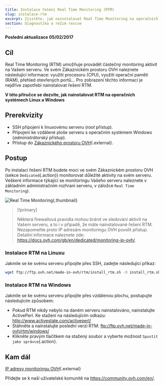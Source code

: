 ```yaml
---
title: Instalace řešení Real Time Monitoring (RTM)
slug: instalace-rtm
excerpt: Zjistěte, jak nainstalovat Real Time Monitoring na operačních systémech Linux a Windows
section: Diagnostika a režim rescue
---
```


**Poslední aktualizace 05/02/2017**

## Cíl

Real Time Monitoring (RTM) umožňuje provádět částečný monitoring aktivit na Vašem serveru. Ve svém Zákaznickém prostoru OVH naleznete následující informace: využití procesoru (CPU), využití operační paměti (RAM), přehled otevřených portů... Pro zobrazení těchto informací je nejdříve zapotřebí nainstalovat řešení RTM.

**V této příručce se dozvíte, jak nainstalovat RTM na operačních systémech Linux a Windows**

## Prerekvizity

- SSH připojení k linuxovému serveru (*root* přístup).
- Připojení ke vzdálené ploše serveru s operačním systémem Windows (*administrátorský* přístup).
- Přístup do [Zákaznického prostoru OVH](https://www.ovh.com/auth/?action=gotomanager){.external}.

## Postup

Po instalaci řešení RTM budete moci ve svém Zákaznickém prostoru OVH (sekce `Dedicated`{.action}) monitorovat důležité aktivity na svém serveru. Veškeré informace týkající se monitoringu Vašeho serveru naleznete v základním administračním rozhraní serveru, v záložce `Real Time Monitoring`).

![Real Time Monitoring](images/rtm.png){.thumbnail}

> [!primary]
>
> Některá firewallová pravidla mohou bránit ve sledování aktivit na Vašem serveru, a to i v případě, že máte nainstalované řešení RTM. Nezapomeňte proto IP adresám monitoringu OVH povolit přístup. Detailní informace naleznete zde: <https://docs.ovh.com/gb/en/dedicated/monitoring-ip-ovh/>.
> 

### Instalace RTM na Linuxu

Jakmile se ke svému serveru připojíte přes SSH, zadejte následující příkaz:

```sh
wget ftp://ftp.ovh.net/made-in-ovh/rtm/install_rtm.sh -O install_rtm.sh | sh install_rtm.sh
```

### Instalace RTM na Windows

Jakmile se ke svému serveru připojíte přes vzdálenou plochu, postupujte následujícím způsobem:

- Pokud RTM nikdy nebylo na daném serveru nainstalováno, nainstalujte ActivePerl. Ke stažení na následujícím odkazu: <http://www.activestate.com/activeperl/>
- Stáhněte a nainstalujte poslední verzi RTM: <ftp://ftp.ovh.net/made-in-ovh/rtm/windows/>
- Klikněte pravým tlačítkem na stažený soubor a vyberte možnost `Spustit jako správce`{.action}.


## Kam dál

[IP adresy monitoringu OVH](https://docs.ovh.com/gb/en/dedicated/monitoring-ip-ovh/){.external}

Přidejte se k naší uživatelské komunitě na <https://community.ovh.com/en/>.
